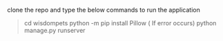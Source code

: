clone the repo and type the below commands to run the application

> cd wisdompets
>python -m pip install Pillow ( If error occurs)
> python manage.py runserver
